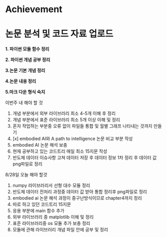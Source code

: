 # Achievement
논문 분석 및 코드 자료 업로드
=====================
**1. 파이썬 모듈 함수 정리**

**2. 파이썬 개념 공부 정리**

**3.논문 기본 개념 정리**

**4.논문 내용 정리**

**5.마크 다운 형식 숙지**




이번주 내 해야 할 것
1. 개념 부분에서 외부 라이브러리  최소 4-5개 이해 후 정리
2. 개념 부분에서 표준 라이브러리 최소 5개 이상 이해 및 정리
3. 혼자 작업하는 부분중 오류 없이 파일들 통합 및 월별 그래프 나타내는 것까지 만들기
4. [x] embodied AI와 A path to intelligence 논문 비교 부분 작성 
5. embodied AI 논문 해석 보충
6. 현재 공부하고 있는 코드트리 매일 최소 15지문 작성
7. 반도체 데이터 이슈사항 고쳐 데이터 저장 후 데이터 정보 1차 정리 후 데이터 값 png파일로 정리


8/28일 오늘 해야 할것

1. numpy 라이브러리서 선형 대수 모듈 정리
2. 반도체 데이터 전처리 과정중 데이터 값 받아 통합 정리후 png파일로 정리
3. embodied ai 논문 해석 과정이 중구난방식이므로 chapter4까지 정리
4. 따로 하고 있던 코드트리 15지문
5. 응용 부분에 main 함수 추가
6. 외부 라이브러리 중 matplotlib 이해 및 정리
7. 표준 라이브러리중 os 모듈 추가 보충 정리
8. 모듈에 관해 라이브러리 개념 파일 안에 공부 및 정리 
